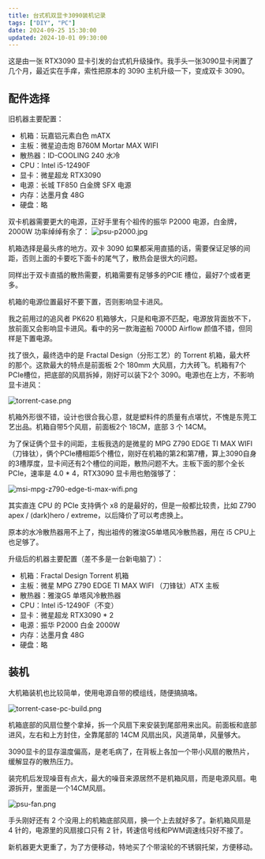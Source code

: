 ```yaml
---
title: 台式机双显卡3090装机记录
tags: ["DIY", "PC"]
date: 2024-09-25 15:30:00
updated: 2024-10-01 09:30:00
---
```


这是由一张 RTX3090 显卡引发的台式机升级操作。我手头一张3090显卡闲置了几个月，最近实在手痒，索性把原本的 3090 主机升级一下，变成双卡 3090。

## 配件选择

旧机器主要配置：

- 机箱：玩嘉铝元素白色 mATX
- 主板：微星迫击炮 B760M Mortar MAX WIFI
- 散热器：ID-COOLING 240 水冷
- CPU：Intel i5-12490F
- 显卡：微星超龙 RTX3090
- 电源：长城 TF850 白金牌 SFX 电源
- 内存：达墨月食 48G
- 硬盘：略

双卡机器需要更大的电源，正好手里有个祖传的振华 P2000 电源，白金牌，2000W 功率绰绰有余了：
![psu-p2000.jpg](psu-p2000.jpg)

机箱选择是最头疼的地方。双卡 3090 如果都采用直插的话，需要保证足够的间距，否则上面的卡要吃下面卡的尾气了，散热会是很大的问题。

同样出于双卡直插的散热需要，机箱需要有足够多的PCIE 槽位，最好7个或者更多。

机箱的电源位置最好不要下置，否则影响显卡进风。

我之前用过的追风者 PK620 机箱够大，只是和电源不匹配，电源放背面放不下，放前面又会影响显卡进风。看中的另一款海盗船 7000D Airflow 颜值不错，但同样是下置电源。

找了很久，最终选中的是 Fractal Design（分形工艺）的 Torrent 机箱，最大杯的那个。这款最大的特点是前面板 2个 180mm 大风扇，力大砖飞。机箱有7个PCIe槽位，把底部的风扇拆掉，刚好可以装下2个 3090。电源也在上方，不影响显卡进风：

![torrent-case.png](torrent-case-small.png)

机箱外形很不错，设计也很合我心意，就是塑料件的质量有点堪忧，不愧是东莞工艺出品。机箱自带5个风扇，前面板2个 18CM，底部 3 个 14CM。

为了保证俩个显卡的间距，主板我选的是微星的 MPG Z790 EDGE TI MAX WIFI （刀锋钛），俩个PCIe槽相距5个槽位，刚好在机箱的第2和第7槽，算上3090自身的3槽厚度，显卡间还有2个槽位的间距，散热问题不大。主板下面的那个全长PCIe，速率是 4.0 * 4，RTX3090 显卡用也勉强够了：

![msi-mpg-z790-edge-ti-max-wifi.png](msi-mpg-z790-edge-ti-max-wifi.png)

其实直连 CPU 的 PCIe 支持俩个 x8 的是最好的，但是一般都比较贵，比如 Z790 apex / (dark)hero / extreme，以后降价了可以考虑换上。

原本的水冷散热器用不上了，掏出祖传的雅浚G5单塔风冷散热器，用在 i5 CPU上也足够了。

升级后的机器主要配置（差不多是一台新电脑了）：

- 机箱：Fractal Design Torrent 机箱
- 主板：微星 MPG Z790 EDGE TI MAX WIFI （刀锋钛）ATX 主板
- 散热器：雅浚G5 单塔风冷散热器
- CPU：Intel i5-12490F（不变）
- 显卡：微星超龙 RTX3090 * 2
- 电源：振华 P2000 白金 2000W
- 内存：达墨月食 48G
- 硬盘：略

## 装机

大机箱装机也比较简单，使用电源自带的模组线，随便搞搞咯。

![torrent-case-pc-build.png](torrent-pc-build-small.png)

机箱底部的风扇位整个拿掉，拆一个风扇下来安装到尾部用来出风。前面板和底部进风，左右和上方封住，全靠尾部的 14CM 风扇出风，风道简单，风量够大。

3090显卡的显存温度偏高，是老毛病了，在背板上各加一个带小风扇的散热片，缓解显存的散热压力。

装完机后发现噪音有点大，最大的噪音来源居然不是机箱风扇，而是电源风扇。电源拆开，里面是一个14CM风扇。

![psu-fan.png](psu-fan-small.png)

手头刚好还有 2 个没用上的机箱底部风扇，换一个上去就好多了。新机箱风扇是 4 针的，电源里的风扇接口只有 2 针，转速信号线和PWM调速线只好不接了。

新机器更大更重了，为了方便移动，特地买了个带滚轮的不锈钢托架，方便移动。